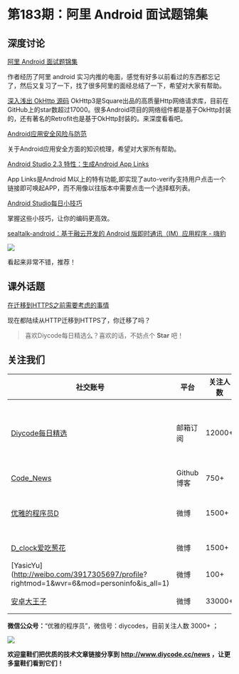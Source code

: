 # 第183期：阿里 Android 面试题锦集

## 深度讨论

[阿里 Android 面试题锦集](https://www.diycode.cc/news/2073)

作者经历了阿里 android 实习内推的电面，感觉有好多以前看过的东西都忘记了，然后又复习了一下，找了很多阿里的面经总结了一下，希望对大家有帮助。


[深入浅出 OkHttp 源码](https://www.diycode.cc/topics/640)
OkHttp3是Square出品的高质量Http网络请求库，目前在GitHub上的star数超过17000。很多Android项目的网络组件都是基于OkHttp封装的，还有著名的Retrofit也是基于OkHttp封装的。来深度看看吧。


[Android应用安全风险与防范](https://zhuanlan.zhihu.com/p/25571814)

关于Android应用安全方面的知识梳理，希望对大家所有帮助。

[Android Studio 2.3 特性：生成Android App Links](https://www.diycode.cc/news/2071)

App Links是Android M以上的特有功能,即实现了auto-verify支持用户点击一个链接即可唤起APP，而不用像以往版本中需要点击一个选择框列表。



[Android Studio每日小技巧](https://www.diycode.cc/news/2072)

掌握这些小技巧，让你的编码更高效。

[sealtalk-android：基于融云开发的 Android 版即时通讯（IM）应用程序 - 嗨豹](https://github.com/sealtalk/sealtalk-android)

![](https://github.com/sealtalk/sealtalk-android/raw/master/gif/redpacket.gif)

看起来非常不错，推荐！

## 课外话题

[在迁移到HTTPS之前需要考虑的事情](https://www.diycode.cc/news/2070)

现在都陆续从HTTP迁移到HTTPS了，你迁移了吗？

> 喜欢Diycode每日精选么？喜欢的话，不妨点个 **Star** 吧！

## 关注我们

| 社交账号  |  平台  | 关注人数 | 说明 |
| -------- | -------- | -------- | -------- |
| [Diycode每日精选](http://list.qq.com/cgi-bin/qf_invite?id=d469993d2c888e971c0fbb2309c4d84256968386b126b967)|   邮箱订阅  | 12000+ | 每日分享一次Android、iOS、Swfit技术干货  |
| [Code_News](https://github.com/DiyCodes/code_news) |    Github博客  |750+ | 每日邮件推送列表  |
| [优雅的程序员D](http://weibo.com/u/5891258264) |   微博  | 1500+ | 官方微博，每日分享开源信息  |
| [D_clock爱吃葱花](http://weibo.com/u/2480694892)  |   微博  | 1500+ | 日报发起人  |
|[YasicYu](http://weibo.com/3917305697/profile? rightmod=1&wvr=6&mod=personinfo&is_all=1)  |   微博  | 100+ | 日报发起人  |
|[安卓大王子](http://weibo.com/apkbus/)   |   微博  | 33000+ | 日报发起人  |

**微信公众号：**“优雅的程序员”，微信号：diycodes，目前关注人数 3000+ ；

![](http://upload-images.jianshu.io/upload_images/1846413-b42abfa70f909099.jpg?imageMogr2/auto-orient/strip%7CimageView2/2/w/1240)

**欢迎童鞋们把优质的技术文章链接分享到 http://www.diycode.cc/news ，让更多童鞋们看到它们！**
